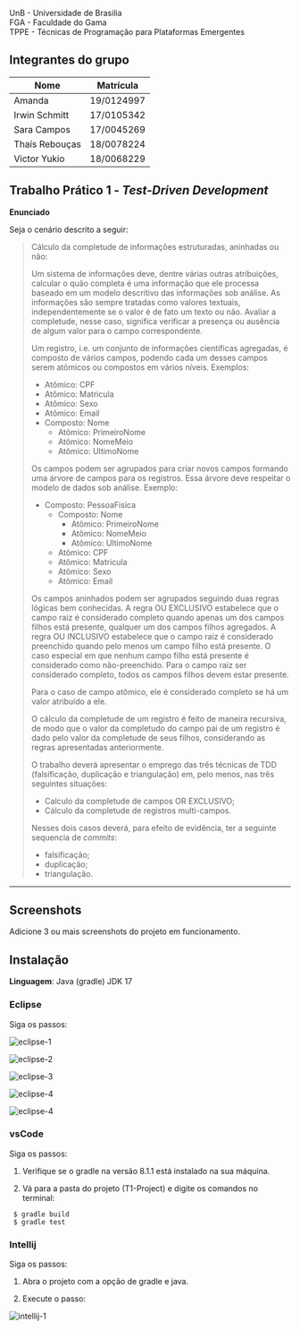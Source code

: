 UnB - Universidade de Brasilia  
FGA - Faculdade do Gama  
TPPE - Técnicas de Programação para Plataformas Emergentes  

## Integrantes do grupo

| Nome | Matrícula |
|--- |--- |
| Amanda | 19/0124997 |
| Irwin Schmitt | 17/0105342 |
| Sara Campos | 17/0045269 |
| Thaís Rebouças | 18/0078224 |
| Victor Yukio | 18/0068229 |

## Trabalho Prático 1 - _Test-Driven Development_

**Enunciado** 

Seja o cenário descrito a seguir: 

> Cálculo da completude de informações estruturadas, aninhadas ou não: 
> 
> Um sistema de informações deve, dentre várias outras atribuições, calcular o
> quão completa é uma informação que ele processa baseado em um modelo
> descritivo das informações sob análise. As informações são sempre tratadas
> como valores textuais, independentemente se o valor é de fato um texto ou não.
> Avaliar a completude, nesse caso, significa verificar a presença ou ausência
> de algum valor para o campo correspondente. 
> 
> Um registro, i.e. um conjunto de informações científicas agregadas, é composto
> de vários campos, podendo cada um desses campos serem atômicos ou compostos em
> vários níveis. Exemplos: 
> * Atômico: CPF
> * Atômico: Matricula
> * Atômico: Sexo 
> * Atômico: Email
> * Composto: Nome
>   * Atômico: PrimeiroNome
>   * Atômico: NomeMeio
>   * Atômico: UltimoNome
> 
> Os campos podem ser agrupados para criar novos campos formando uma árvore de
> campos para os registros. Essa árvore deve respeitar o modelo de dados sob
> análise. Exemplo:
> * Composto: PessoaFisica
>   * Composto: Nome
>     * Atômico: PrimeiroNome
>     * Atômico: NomeMeio
>     * Atômico: UltimoNome
>   * Atômico: CPF
>   * Atômico: Matricula
>   * Atômico: Sexo 
>   * Atômico: Email
> 
> Os campos aninhados podem ser agrupados seguindo duas regras lógicas bem
> conhecidas. A regra OU EXCLUSIVO estabelece que o campo raiz é considerado
> completo quando apenas um dos campos filhos está presente, qualquer um dos
> campos filhos agregados. A regra OU INCLUSIVO estabelece que o campo raiz é
> considerado preenchido quando pelo menos um campo filho está presente. O caso
> especial em que nenhum campo filho está presente é considerado como
> não-preenchido. Para o campo raiz ser considerado completo, todos os campos
> filhos devem estar presente. 
> 
> Para o caso de campo atômico, ele é considerado completo se há um valor
> atribuído a ele. 
> 
> O cálculo da completude de um registro é feito de maneira recursiva, de modo
> que o valor da completudo do campo pai de um registro é dado pelo valor da
> completude de seus filhos, considerando as regras apresentadas anteriormente. 
>
>O trabalho deverá apresentar o emprego das três técnicas de TDD (falsificação,
duplicação e triangulação) em, pelo menos, nas três seguintes situações: 
>
> * Calculo da completude de campos OR EXCLUSIVO; 
> * Cálculo da completude de registros multi-campos.
>
> Nesses dois casos deverá, para efeito de evidência, ter a seguinte sequencia de
_commits_:
> * falsificação; 
> * duplicação; 
> * triangulação.
---

## Screenshots
Adicione 3 ou mais screenshots do projeto em funcionamento.

## Instalação 
**Linguagem**: Java (gradle) JDK 17

### Eclipse

Siga os passos:

![eclipse-1](./assets/eclipse-1.png)

![eclipse-2](./assets/eclipse-2.png)

![eclipse-3](./assets/eclipse-3.png)

![eclipse-4](./assets/eclipse-4.png)

![eclipse-4](./assets/eclipse-5.png)

### vsCode

Siga os passos:

1) Verifique se o gradle na versão 8.1.1 está instalado na sua máquina.

2) Vá para a pasta do projeto (T1-Project) e digite os comandos no terminal:

```console
 $ gradle build
 $ gradle test
```

### Intellij

Siga os passos:

1) Abra o projeto com a opção de gradle e java.

2) Execute o passo:

![intellij-1](./assets/intellij-1.png)
